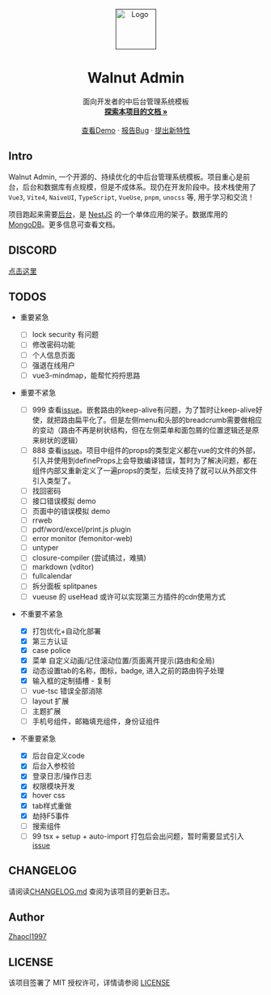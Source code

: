 <!-- PROJECT LOGO -->
<p align="center">
  <a href="">
    <img src="https://github.com/Zhaocl1997/walnut-admin-client/blob/naive-ui/public/assets/logo.png?raw=true" alt="Logo" width="80" height="80">
  </a>

  <h1 align="center">Walnut Admin</h1>
  <p align="center">
    面向开发者的中后台管理系统模板
    <br />
    <a target="_blank" href="https://walnut-admin-doc.netlify.app/"><strong>探索本项目的文档 »</strong></a>
    <br />
    <br />
    <a target="_blank" href="https://www.walnut-admin.com">查看Demo</a>
    ·
    <a target="_blank" href="https://github.com/Zhaocl1997/walnut-admin-client/issues">报告Bug</a>
    ·
    <a target="_blank" href="https://github.com/Zhaocl1997/walnut-admin-client/issues">提出新特性</a>
  </p>

</p>

## Intro

Walnut Admin, 一个开源的、持续优化的中后台管理系统模板。项目重心是前台，后台和数据库有点规模，但是不成体系。现仍在开发阶段中。技术栈使用了 `Vue3`, `Vite4`, `NaiveUI`,  `TypeScript`, `VueUse`, `pnpm`, `unocss` 等, 用于学习和交流！

项目跑起来需要[后台][walnut-admin-server]，是 [NestJS][nestjs-url] 的一个单体应用的架子。数据库用的 [MongoDB](https://www.mongodb.com/)。更多信息可查看文档。

## DISCORD

[点击这里](https://discord.gg/kfVuasVXs2)

## TODOS  

- 重要紧急

  - [ ] lock security 有问题
  - [ ] 修改密码功能
  - [ ] 个人信息页面
  - [ ] 强退在线用户
  - [ ] vue3-mindmap，能帮忙捋捋思路

- 重要不紧急

  - [ ] 999 查看[issue](https://github.com/vuejs/vue-router-next/issues/626)。嵌套路由的keep-alive有问题，为了暂时让keep-alive好使，就把路由扁平化了。但是左侧menu和头部的breadcrumb需要做相应的变动（路由不再是树状结构，但在左侧菜单和面包屑的位置逻辑还是原来树状的逻辑）
  - [ ] 888 查看[issue](https://github.com/vuejs/core/issues/4294)。项目中组件的props的类型定义都在vue的文件的外部，引入并使用到defineProps上会导致编译错误，暂时为了解决问题，都在组件内部又重新定义了一遍props的类型，后续支持了就可以从外部文件引入类型了。
  - [ ] 找回密码
  - [ ] 接口错误模拟 demo
  - [ ] 页面中的错误模拟 demo
  - [ ] rrweb
  - [ ] pdf/word/excel/print.js plugin
  - [ ] error monitor (femonitor-web)
  - [ ] untyper
  - [ ] closure-compiler (尝试搞过，难搞)
  - [ ] markdown (vditor)
  - [ ] fullcalendar
  - [ ] 拆分面板 splitpanes
  - [ ] vueuse 的 useHead 或许可以实现第三方插件的cdn使用方式

- 不重要不紧急

  - [x] 打包优化+自动化部署
  - [x] 第三方认证
  - [x] case police
  - [x] 菜单 自定义动画/记住滚动位置/页面离开提示(路由和全局)
  - [x] 动态设置tab的名称，图标，badge, 进入之前的路由钩子处理
  - [x] 输入框的定制插槽 - 复制
  - [ ] vue-tsc 错误全部消除  
  - [ ] layout 扩展 
  - [ ] 主题扩展
  - [ ] 手机号组件，邮箱填充组件，身份证组件

- 不重要紧急

  - [x] 后台自定义code
  - [x] 后台入参校验
  - [x] 登录日志/操作日志
  - [x] 权限模块开发
  - [x] hover css
  - [x] tab样式重做
  - [x] 劫持F5事件
  - [ ] 搜索组件
  - [ ] 99 tsx + setup + auto-import 打包后会出问题，暂时需要显式引入 [issue](https://github.com/antfu/unplugin-auto-import/issues/75)

## CHANGELOG

请阅读[CHANGELOG.md](./CHANGELOG.md) 查阅为该项目的更新日志。

## Author

[Zhaocl1997][author-url]

## LICENSE

该项目签署了 MIT 授权许可，详情请参阅 [LICENSE][license-url]

<!-- links -->

[author-url]: https://github.com/Zhaocl1997
[walnut-admin-client]: https://github.com/Zhaocl1997/walnut-admin-client
[walnut-admin-server]: https://github.com/Zhaocl1997/walnut-admin-server
[license-url]: https://github.com/Zhaocl1997/walnut-admin-client/blob/main/LICENSE

[nestjs-url]: https://docs.nestjs.com/

